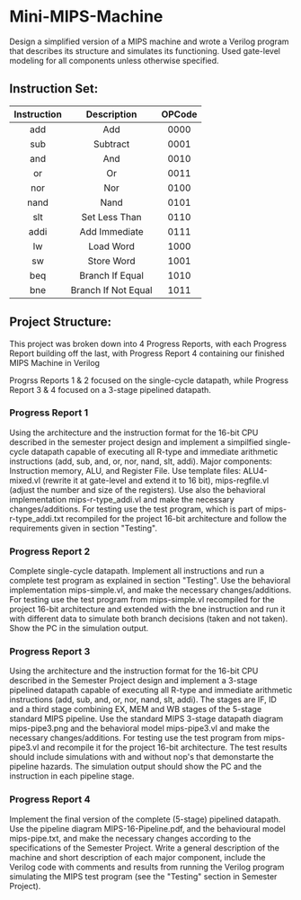 # Mini-MIPS-Machine
Design a simplified version of a MIPS machine and wrote a Verilog program that describes its structure and simulates its functioning. Used gate-level modeling for all components unless otherwise specified. 

## Instruction Set:
| Instruction | Description| OPCode |
| :---------: | :--------: | :----: |
|     add     |  Add       |  0000  |
|     sub     |  Subtract  |  0001  |
|     and     |  And       |  0010  |
|      or     |  Or        |  0011  |
|     nor     |  Nor       |  0100  |
|     nand    |  Nand      |  0101  |
|     slt     |  Set Less Than  |  0110  |
|    addi     | Add Immediate | 0111 |
|     lw     |  Load Word  |  1000  |
|     sw     | Store Word | 1001 |
|     beq    | Branch If Equal | 1010 |
|     bne    | Branch If Not Equal | 1011 |


## Project Structure:
This project was broken down into 4 Progress Reports, with each Progress Report building off the last, with Progress Report 4 containing our finished MIPS Machine in Verilog

Progrss Reports 1 & 2 focused on the single-cycle datapath, while Progress Report 3 & 4 focused on a 3-stage pipelined datapath.

### Progress Report 1
Using the architecture and the instruction format for the 16-bit CPU described in the semester project design and implement a simpilfied single-cycle datapath capable of executing all R-type and immediate arithmetic instructions (add, sub, and, or, nor, nand, slt, addi). Major components: Instruction memory, ALU, and Register File. Use template files: ALU4-mixed.vl (rewrite it at gate-level and extend it to 16 bit), mips-regfile.vl (adjust the number and size of the registers). Use also the behavioral implementation mips-r-type_addi.vl and make the necessary changes/additions. For testing use the test program, which is part of mips-r-type_addi.txt recompiled for the project 16-bit architecture and follow the requirements given in section "Testing".

### Progress Report 2
Complete single-cycle datapath. Implement all instructions and run a complete test program as explained in section "Testing". Use the behavioral implementation mips-simple.vl, and make the necessary changes/additions. For testing use the test program from mips-simple.vl recompiled for the project 16-bit architecture and extended with the bne instruction and run it with different data to simulate both branch decisions (taken and not taken). Show the PC in the simulation output.

### Progress Report 3
Using the architecture and the instruction format for the 16-bit CPU described in the Semester Project design and implement a 3-stage pipelined datapath capable of executing all R-type and immediate arithmetic instructions (add, sub, and, or, nor, nand, slt, addi). The stages are IF, ID and a third stage combining EX, MEM and WB stages of the 5-stage standard MIPS pipeline. Use the standard MIPS 3-stage datapath diagram mips-pipe3.png and the behavioral model mips-pipe3.vl and make the necessary changes/additions. For testing use the test program from mips-pipe3.vl and recompile it for the project 16-bit architecture. The test results should include simulations with and without nop's that demonstarte the pipeline hazards. The simulation output should show the PC and the instruction in each pipeline stage.

### Progress Report 4
Implement the final version of the complete (5-stage) pipelined datapath. Use the pipeline diagram MIPS-16-Pipeline.pdf, and the behavioural model mips-pipe.txt, and make the necessary changes according to the specifications of the Semester Project. Write a general description of the machine and short description of each major component, include the Verilog code with comments and results from running the Verilog program simulating the MIPS test program (see the "Testing" section in Semester Project).
